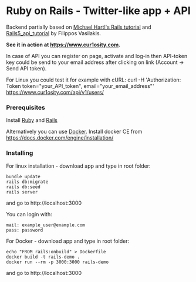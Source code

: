 # Ruby on Rails - Twitter-like app + API

Backend partially based on [Michael Hartl's Rails tutorial](https://www.railstutorial.org/) and [Rails5_api_tutorial](https://github.com/vasilakisfil/rails5_api_tutorial) by Filippos Vasilakis.

<b> See it in action at https://www.cur1osity.com. </b>

In case of API you can register on page, activate and log-in then API-token key could be send to your email address after clicking on link (Account -> Send API token).

For Linux you could test it for example with cURL: curl -H 'Authorization: Token token="your_API_token", email="your_email_address"' https://www.cur1osity.com/api/v1/users/

### Prerequisites

Install [Ruby](https://www.ruby-lang.org/pl/documentation/installation/) and [Rails](https://gorails.com/setup)

Alternatively you can use [Docker](www.docker.com). Install docker CE from https://docs.docker.com/engine/installation/ 

### Installing

For linux installation - download app and type in root folder:

```
bundle update
rails db:migrate
rails db:seed
rails server
```
and go to http://localhost:3000

You can login with:
```
mail: example_user@example.com 
pass: password
```
For Docker - download app and type in root folder:

```
echo "FROM rails:onbuild" > Dockerfile
docker build -t rails-demo .
docker run --rm -p 3000:3000 rails-demo
```
and go to http://localhost:3000



